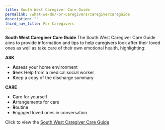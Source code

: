 ```yaml
---
title: South West Caregiver Care Guide
permalink: /what-we-do/For-Caregivers/caregivercareguide
description: ""
third_nav_title: For Caregivers
---
```

**South West Caregiver Care Guide**
The South West Caregiver Care Guide aims to provide information and tips to help caregivers look after their loved ones as well as take care of their own emotional health, highlighting:

**ASK**

* **A**ssess your home environment
* **S**eek Help from a medical social worker
* **K**eep a copy of the discharge summary

**CARE**
* **C**are for yourself
* **A**rrangements for care
* **R**outine
* **E**ngaged loved ones in conversation

Click to view the [South West Caregiver Care Guide](/files/south-west-caregiver-care-guide.pdf)